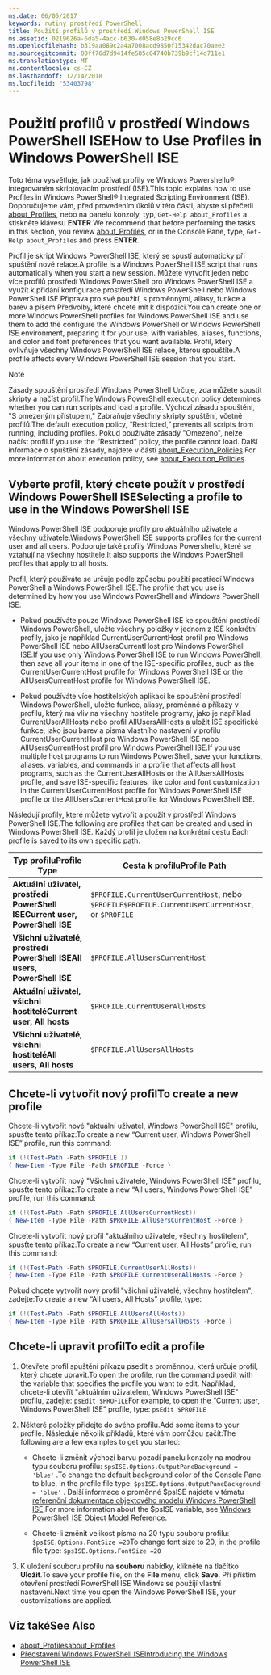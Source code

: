 ```yaml
---
ms.date: 06/05/2017
keywords: rutiny prostředí PowerShell
title: Použití profilů v prostředí Windows PowerShell ISE
ms.assetid: 0219626a-6da5-4acc-b630-d058e8b29cc6
ms.openlocfilehash: b319aa089c2a4a7008acd9850f15342dac70aee2
ms.sourcegitcommit: 00ff76d7d9414fe585c04740b739b9cf14d711e1
ms.translationtype: MT
ms.contentlocale: cs-CZ
ms.lasthandoff: 12/14/2018
ms.locfileid: "53403798"
---
```

# <a name="how-to-use-profiles-in-windows-powershell-ise"></a><span data-ttu-id="6fefa-103">Použití profilů v prostředí Windows PowerShell ISE</span><span class="sxs-lookup"><span data-stu-id="6fefa-103">How to Use Profiles in Windows PowerShell ISE</span></span>

<span data-ttu-id="6fefa-104">Toto téma vysvětluje, jak používat profily ve Windows Powershellu® integrovaném skriptovacím prostředí (ISE).</span><span class="sxs-lookup"><span data-stu-id="6fefa-104">This topic explains how to use Profiles in Windows PowerShell® Integrated Scripting Environment (ISE).</span></span> <span data-ttu-id="6fefa-105">Doporučujeme vám, před provedením úkolů v této části, abyste si přečetli [about_Profiles](/powershell/module/microsoft.powershell.core/about/about_profiles), nebo na panelu konzoly, typ, `Get-Help about_Profiles` a stiskněte klávesu **ENTER**.</span><span class="sxs-lookup"><span data-stu-id="6fefa-105">We recommend that before performing the tasks in this section, you review [about_Profiles](/powershell/module/microsoft.powershell.core/about/about_profiles), or in the Console Pane, type, `Get-Help about_Profiles` and press **ENTER**.</span></span>

<span data-ttu-id="6fefa-106">Profil je skript Windows PowerShell ISE, který se spustí automaticky při spuštění nové relace.</span><span class="sxs-lookup"><span data-stu-id="6fefa-106">A profile is a Windows PowerShell ISE script that runs automatically when you start a new session.</span></span>  <span data-ttu-id="6fefa-107">Můžete vytvořit jeden nebo více profilů prostředí Windows PowerShell pro Windows PowerShell ISE a využít k přidání konfigurace prostředí Windows PowerShell nebo Windows PowerShell ISE Příprava pro své použití, s proměnnými, aliasy, funkce a barev a písem Předvolby, které chcete mít k dispozici.</span><span class="sxs-lookup"><span data-stu-id="6fefa-107">You can create one or more Windows PowerShell profiles for Windows PowerShell ISE and use them to add the configure the Windows PowerShell or Windows PowerShell ISE environment, preparing it for your use, with variables, aliases, functions, and color and font preferences that you want available.</span></span> <span data-ttu-id="6fefa-108">Profil, který ovlivňuje všechny Windows PowerShell ISE relace, kterou spouštíte.</span><span class="sxs-lookup"><span data-stu-id="6fefa-108">A profile affects every Windows PowerShell ISE session that you start.</span></span>

> [!NOTE]
> <span data-ttu-id="6fefa-109">Zásady spouštění prostředí Windows PowerShell Určuje, zda můžete spustit skripty a načíst profil.</span><span class="sxs-lookup"><span data-stu-id="6fefa-109">The Windows PowerShell execution policy determines whether you can run scripts and load a profile.</span></span> <span data-ttu-id="6fefa-110">Výchozí zásadu spouštění, "S omezeným přístupem," Zabraňuje všechny skripty spuštění, včetně profilů.</span><span class="sxs-lookup"><span data-stu-id="6fefa-110">The default execution policy, “Restricted,” prevents all scripts from running, including profiles.</span></span> <span data-ttu-id="6fefa-111">Pokud používáte zásady "Omezeno", nelze načíst profil.</span><span class="sxs-lookup"><span data-stu-id="6fefa-111">If you use the “Restricted” policy, the profile cannot load.</span></span> <span data-ttu-id="6fefa-112">Další informace o spuštění zásady, najdete v části [about_Execution_Policies](/powershell/module/microsoft.powershell.core/about/about_execution_policies).</span><span class="sxs-lookup"><span data-stu-id="6fefa-112">For more information about execution policy, see [about_Execution_Policies](/powershell/module/microsoft.powershell.core/about/about_execution_policies).</span></span>

## <a name="selecting-a-profile-to-use-in-the-windows-powershell-ise"></a><span data-ttu-id="6fefa-113">Vyberte profil, který chcete použít v prostředí Windows PowerShell ISE</span><span class="sxs-lookup"><span data-stu-id="6fefa-113">Selecting a profile to use in the Windows PowerShell ISE</span></span>

<span data-ttu-id="6fefa-114">Windows PowerShell ISE podporuje profily pro aktuálního uživatele a všechny uživatele.</span><span class="sxs-lookup"><span data-stu-id="6fefa-114">Windows PowerShell ISE supports profiles for the current user and all users.</span></span> <span data-ttu-id="6fefa-115">Podporuje také profily Windows Powershellu, které se vztahují na všechny hostitele.</span><span class="sxs-lookup"><span data-stu-id="6fefa-115">It also supports the Windows PowerShell profiles that apply to all hosts.</span></span>

<span data-ttu-id="6fefa-116">Profil, který používáte se určuje podle způsobu použití prostředí Windows PowerShell a Windows PowerShell ISE.</span><span class="sxs-lookup"><span data-stu-id="6fefa-116">The profile that you use is determined by how you use Windows PowerShell and Windows PowerShell ISE.</span></span>

- <span data-ttu-id="6fefa-117">Pokud používáte pouze Windows PowerShell ISE ke spouštění prostředí Windows PowerShell, uložte všechny položky v jednom z ISE konkrétní profily, jako je například CurrentUserCurrentHost profil pro Windows PowerShell ISE nebo AllUsersCurrentHost pro Windows PowerShell ISE.</span><span class="sxs-lookup"><span data-stu-id="6fefa-117">If you use only Windows PowerShell ISE to run Windows PowerShell, then save all your items in one of the ISE-specific profiles, such as the CurrentUserCurrentHost profile for Windows PowerShell ISE or the AllUsersCurrentHost profile for Windows PowerShell ISE.</span></span>

- <span data-ttu-id="6fefa-118">Pokud používáte více hostitelských aplikací ke spouštění prostředí Windows PowerShell, uložte funkce, aliasy, proměnné a příkazy v profilu, který má vliv na všechny hostitele programy, jako je například CurrentUserAllHosts nebo profil AllUsersAllHosts a uložit ISE specifické funkce, jako jsou barev a písma vlastního nastavení v profilu CurrentUserCurrentHost pro Windows PowerShell ISE nebo AllUsersCurrentHost profil pro Windows PowerShell ISE.</span><span class="sxs-lookup"><span data-stu-id="6fefa-118">If you use multiple host programs to run Windows PowerShell, save your functions, aliases, variables, and commands in a profile that affects all host programs, such as the CurrentUserAllHosts or the AllUsersAllHosts profile, and save ISE-specific features, like color and font customization in the CurrentUserCurrentHost profile for Windows PowerShell ISE profile or the AllUsersCurrentHost profile for Windows PowerShell ISE.</span></span>

<span data-ttu-id="6fefa-119">Následují profily, které můžete vytvořit a použít v prostředí Windows PowerShell ISE.</span><span class="sxs-lookup"><span data-stu-id="6fefa-119">The following are profiles that can be created and used in Windows PowerShell ISE.</span></span> <span data-ttu-id="6fefa-120">Každý profil je uložen na konkrétní cestu.</span><span class="sxs-lookup"><span data-stu-id="6fefa-120">Each profile is saved to its own specific path.</span></span>

| <span data-ttu-id="6fefa-121">Typ profilu</span><span class="sxs-lookup"><span data-stu-id="6fefa-121">Profile Type</span></span> | <span data-ttu-id="6fefa-122">Cesta k profilu</span><span class="sxs-lookup"><span data-stu-id="6fefa-122">Profile Path</span></span> |
| --- | --- |
| <span data-ttu-id="6fefa-123">**Aktuální uživatel, prostředí PowerShell ISE**</span><span class="sxs-lookup"><span data-stu-id="6fefa-123">**Current user, PowerShell ISE**</span></span>| <span data-ttu-id="6fefa-124">`$PROFILE.CurrentUserCurrentHost`, nebo `$PROFILE`</span><span class="sxs-lookup"><span data-stu-id="6fefa-124">`$PROFILE.CurrentUserCurrentHost`, or `$PROFILE`</span></span> |
| <span data-ttu-id="6fefa-125">**Všichni uživatelé, prostředí PowerShell ISE**</span><span class="sxs-lookup"><span data-stu-id="6fefa-125">**All users, PowerShell ISE**</span></span>| `$PROFILE.AllUsersCurrentHost` |
| <span data-ttu-id="6fefa-126">**Aktuální uživatel, všichni hostitelé**</span><span class="sxs-lookup"><span data-stu-id="6fefa-126">**Current user, All hosts**</span></span>| `$PROFILE.CurrentUserAllHosts` |
| <span data-ttu-id="6fefa-127">**Všichni uživatelé, všichni hostitelé**</span><span class="sxs-lookup"><span data-stu-id="6fefa-127">**All users, All hosts**</span></span> | `$PROFILE.AllUsersAllHosts` |

## <a name="to-create-a-new-profile"></a><span data-ttu-id="6fefa-128">Chcete-li vytvořit nový profil</span><span class="sxs-lookup"><span data-stu-id="6fefa-128">To create a new profile</span></span>

<span data-ttu-id="6fefa-129">Chcete-li vytvořit nové "aktuální uživatel, Windows PowerShell ISE" profilu, spusťte tento příkaz:</span><span class="sxs-lookup"><span data-stu-id="6fefa-129">To create a new “Current user, Windows PowerShell ISE” profile, run this command:</span></span>

```powershell
if (!(Test-Path -Path $PROFILE ))
{ New-Item -Type File -Path $PROFILE -Force }
```

<span data-ttu-id="6fefa-130">Chcete-li vytvořit nový "Všichni uživatelé, Windows PowerShell ISE" profilu, spusťte tento příkaz:</span><span class="sxs-lookup"><span data-stu-id="6fefa-130">To create a new “All users, Windows PowerShell ISE” profile, run this command:</span></span>

```powershell
if (!(Test-Path -Path $PROFILE.AllUsersCurrentHost))
{ New-Item -Type File -Path $PROFILE.AllUsersCurrentHost -Force }
```

<span data-ttu-id="6fefa-131">Chcete-li vytvořit nový profil "aktuálního uživatele, všechny hostitelem", spusťte tento příkaz:</span><span class="sxs-lookup"><span data-stu-id="6fefa-131">To create a new “Current user, All Hosts” profile, run this command:</span></span>

```powershell
if (!(Test-Path -Path $PROFILE.CurrentUserAllHosts))
{ New-Item -Type File -Path $PROFILE.CurrentUserAllHosts -Force }
```

<span data-ttu-id="6fefa-132">Pokud chcete vytvořit nový profil "všichni uživatelé, všechny hostitelem", zadejte:</span><span class="sxs-lookup"><span data-stu-id="6fefa-132">To create a new “All users, All Hosts” profile, type:</span></span>

```powershell
if (!(Test-Path -Path $PROFILE.AllUsersAllHosts))
{ New-Item -Type File -Path $PROFILE.AllUsersAllHosts -Force }
```

## <a name="to-edit-a-profile"></a><span data-ttu-id="6fefa-133">Chcete-li upravit profil</span><span class="sxs-lookup"><span data-stu-id="6fefa-133">To edit a profile</span></span>

1. <span data-ttu-id="6fefa-134">Otevřete profil spuštění příkazu psedit s proměnnou, která určuje profil, který chcete upravit.</span><span class="sxs-lookup"><span data-stu-id="6fefa-134">To open the profile, run the command psedit with the variable that specifies the profile you want to edit.</span></span> <span data-ttu-id="6fefa-135">Například, chcete-li otevřít "aktuálním uživatelem, Windows PowerShell ISE" profilu, zadejte: `psEdit $PROFILE`</span><span class="sxs-lookup"><span data-stu-id="6fefa-135">For example, to open the “Current user, Windows PowerShell ISE” profile, type: `psEdit $PROFILE`</span></span>

2. <span data-ttu-id="6fefa-136">Některé položky přidejte do svého profilu.</span><span class="sxs-lookup"><span data-stu-id="6fefa-136">Add some items to your profile.</span></span> <span data-ttu-id="6fefa-137">Následuje několik příkladů, které vám pomůžou začít:</span><span class="sxs-lookup"><span data-stu-id="6fefa-137">The following are a few examples to get you started:</span></span>

   - <span data-ttu-id="6fefa-138">Chcete-li změnit výchozí barvu pozadí panelu konzoly na modrou typu souboru profilu: `$psISE.Options.OutputPaneBackground = 'blue'` .</span><span class="sxs-lookup"><span data-stu-id="6fefa-138">To change the default background color of the Console Pane to blue, in the profile file type: `$psISE.Options.OutputPaneBackground = 'blue'` .</span></span> <span data-ttu-id="6fefa-139">Další informace o proměnné $psISE najdete v tématu [referenční dokumentace objektového modelu Windows PowerShell ISE](object-model/The-ISE-Object-Model-Hierarchy.md).</span><span class="sxs-lookup"><span data-stu-id="6fefa-139">For more information about the $psISE variable, see [Windows PowerShell ISE Object Model Reference](object-model/The-ISE-Object-Model-Hierarchy.md).</span></span>

   - <span data-ttu-id="6fefa-140">Chcete-li změnit velikost písma na 20 typu souboru profilu: `$psISE.Options.FontSize =20`</span><span class="sxs-lookup"><span data-stu-id="6fefa-140">To change font size to 20, in the profile file type: `$psISE.Options.FontSize =20`</span></span>

3. <span data-ttu-id="6fefa-141">K uložení souboru profilu na **souboru** nabídky, klikněte na tlačítko **Uložit**.</span><span class="sxs-lookup"><span data-stu-id="6fefa-141">To save your profile file, on the **File** menu, click **Save**.</span></span> <span data-ttu-id="6fefa-142">Při příštím otevření prostředí PowerShell ISE Windows se použijí vlastní nastavení.</span><span class="sxs-lookup"><span data-stu-id="6fefa-142">Next time you open the Windows PowerShell ISE, your customizations are applied.</span></span>

## <a name="see-also"></a><span data-ttu-id="6fefa-143">Viz také</span><span class="sxs-lookup"><span data-stu-id="6fefa-143">See Also</span></span>

- [<span data-ttu-id="6fefa-144">about_Profiles</span><span class="sxs-lookup"><span data-stu-id="6fefa-144">about_Profiles</span></span>](/powershell/module/microsoft.powershell.core/about/about_profiles)
- [<span data-ttu-id="6fefa-145">Představení Windows PowerShell ISE</span><span class="sxs-lookup"><span data-stu-id="6fefa-145">Introducing the Windows PowerShell ISE</span></span>](Introducing-the-Windows-PowerShell-ISE.md)